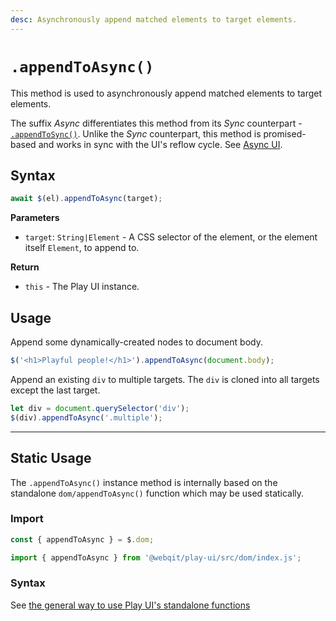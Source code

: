 ```yaml
---
desc: Asynchronously append matched elements to target elements.
---
```

# `.appendToAsync()`

This method is used to asynchronously append matched elements to target elements.

The suffix *Async* differentiates this method from its *Sync* counterpart - [`.appendToSync()`](../appendtosync). Unlike the *Sync* counterpart, this method is promised-based and works in sync with the UI's reflow cycle. See [Async UI](../../concepts#async-ui).

## Syntax

```js
await $(el).appendToAsync(target);
```

**Parameters**

+ `target`: `String|Element` - A CSS selector of the element, or the element itself `Element`, to append to.

**Return**

+ `this` - The Play UI instance.

## Usage

Append some dynamically-created nodes to document body.

```js
$('<h1>Playful people!</h1>').appendToAsync(document.body);
```

Append an existing `div` to multiple targets. The `div` is cloned into all targets except the last target.

```js
let div = document.querySelector('div');
$(div).appendToAsync('.multiple');
```

------

## Static Usage

The `.appendToAsync()` instance method is internally based on the standalone `dom/appendToAsync()` function which may be used statically.

### Import

```js
const { appendToAsync } = $.dom;
```
```js
import { appendToAsync } from '@webqit/play-ui/src/dom/index.js';
```

### Syntax

See [the general way to use Play UI's standalone functions](../../../quickstart#use-as-descrete-utilities)